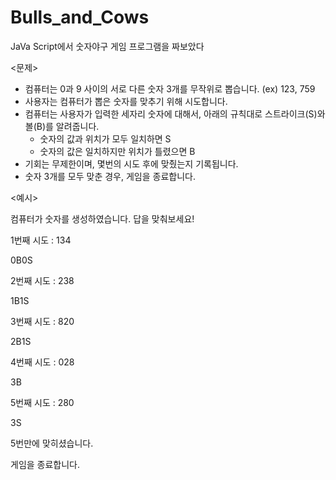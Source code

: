 # Bulls_and_Cows

JaVa Script에서 숫자야구 게임 프로그램을 짜보았다

<문제>
- 컴퓨터는 0과 9 사이의 서로 다른 숫자 3개를 무작위로 뽑습니다. (ex) 123, 759
- 사용자는 컴퓨터가 뽑은 숫자를 맞추기 위해 시도합니다.
- 컴퓨터는 사용자가 입력한 세자리 숫자에 대해서, 아래의 규칙대로 스트라이크(S)와 볼(B)를 알려줍니다.
    - 숫자의 값과 위치가 모두 일치하면 S
    - 숫자의 값은 일치하지만 위치가 틀렸으면 B
- 기회는 무제한이며, 몇번의 시도 후에 맞췄는지 기록됩니다.
- 숫자 3개를 모두 맞춘 경우, 게임을 종료합니다.

<예시>

컴퓨터가 숫자를 생성하였습니다. 답을 맞춰보세요!

1번째 시도 : 134

0B0S

2번째 시도 : 238

1B1S

3번째 시도 : 820

2B1S

4번째 시도 : 028

3B

5번째 시도 : 280

3S

5번만에 맞히셨습니다. 

게임을 종료합니다.
